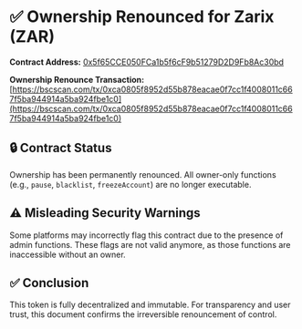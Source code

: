# ✅ Ownership Renounced for Zarix (ZAR)

**Contract Address:**
[0x5f65CCE050FCa1b5f6cF9b51279D2D9Fb8Ac30bd](https://bscscan.com/token/0x5f65CCE050FCa1b5f6cF9b51279D2D9Fb8Ac30bd)

**Ownership Renounce Transaction:**
[https://bscscan.com/tx/0xca0805f8952d55b878eacae0f7cc1f4008011c667f5ba944914a5ba924fbe1c0](https://bscscan.com/tx/0xca0805f8952d55b878eacae0f7cc1f4008011c667f5ba944914a5ba924fbe1c0)

## 🔒 Contract Status

Ownership has been permanently renounced. All owner-only functions (e.g., `pause`, `blacklist`, `freezeAccount`) are no longer executable.

## ⚠️ Misleading Security Warnings

Some platforms may incorrectly flag this contract due to the presence of admin functions. These flags are not valid anymore, as those functions are inaccessible without an owner.

## ✅ Conclusion

This token is fully decentralized and immutable. For transparency and user trust, this document confirms the irreversible renouncement of control.
